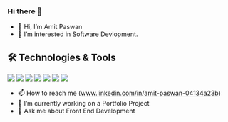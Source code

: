 ### Hi there 👋
- 👋 Hi, I’m Amit Paswan
- 👀 I’m interested in Software Devlopment.
## 🛠️ Technologies & Tools
![](https://img.shields.io/badge/Code-HTML%-informational?style=flat&color=informational&logo=HTML%)
![](https://img.shields.io/badge/Code-TailwindCSS-informational?style=flat&color=informational&logo=tailwindcss)
![](https://img.shields.io/badge/Code-JavaScript-informational?style=flat&color=informational&logo=javascript)
![](https://img.shields.io/badge/Code-React-informational?style=flat&color=informational&logo=react)
![](https://img.shields.io/badge/Code-EcmaScript-informational?style=flat&color=informational)
![](https://img.shields.io/badge/Code-Node-informational?style=flat&color=informational&logo=node.js)
![](https://img.shields.io/badge/Code-Expressjs-informational?style=flat&color=informational&logo=express.js)

- 📫 How to reach me (www.linkedin.com/in/amit-paswan-04134a23b)
- 🔭 I’m currently working on a Portfolio Project
- 💬 Ask me about Front End Development


